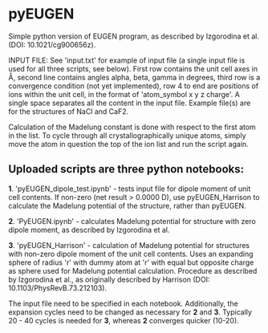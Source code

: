 # pyEUGEN
Simple python version of EUGEN program, as described by Izgorodina et al. (DOI: 10.1021/cg900656z).

INPUT FILE: See 'input.txt' for example of input file (a single input file is used for all three scripts, see below). First row contains the unit cell axes in Å, second line contains angles alpha, beta, gamma in degrees, third row is a convergence condition (not yet implemented), row 4 to end are positions of ions within the unit cell, in the format of 'atom_symbol x y z charge'. A single space separates all the content in the input file. Example file(s) are for the structures of NaCl and CaF2.

Calculation of the Madelung constant is done with respect to the first atom in the list. To cycle through all crystallographically unique atoms, simply move the atom in question the top of the ion list and run the script again.

## Uploaded scripts are three python notebooks:

**1**. 'pyEUGEN_dipole_test.ipynb' - tests input file for dipole moment of unit cell contents. If non-zero (net result > 0.0000 D), use pyEUGEN_Harrison to calculate the Madelung potential of the structure, rather than pyEUGEN.

**2**. 'PyEUGEN.ipynb' - calculates Madelung potential for structure with zero dipole moment, as described by Izgorodina et al.

**3**. 'pyEUGEN_Harrison' - calculation of Madelung potential for structures with non-zero dipole moment of the unit cell contents. Uses an expanding sphere of radius 'r' with dummy atom at 'r' with equal but opposite charge as sphere used for Madelung potential calculation. Procedure as described by Izgorodina et al., as originally described by Harrison (DOI: 10.1103/PhysRevB.73.212103).

The input file need to be specified in each notebook. Additionally, the expansion cycles need to be changed as necessary for **2** and **3**. Typically 20 - 40 cycles is needed for **3**, whereas **2** converges quicker (10-20).
